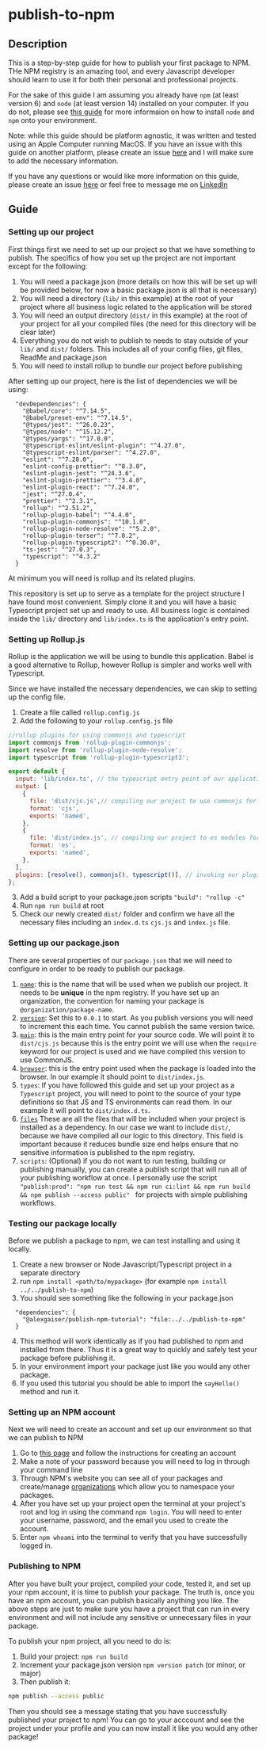 # publish-to-npm

## Description

This is a step-by-step guide for how to publish your first package to NPM.
THe NPM registry is an amazing tool, and every Javascript developer should learn to use it for both their personal and professional projects.

For the sake of this guide I am assuming you already have `npm` (at least version 6) and `node` (at least version 14) installed on your computer. If you do not, please see [this guide](https://docs.npmjs.com/downloading-and-installing-node-js-and-npm) for more informaion on how to install `node` and `npm` onto your environment. 

Note: while this guide should be platform agnostic, it was written and tested using an Apple Computer running MacOS. If you have an issue with this guide on another platform, please create an issue [here](https://github.com/AlexGaiser/publish-to-npm/issues) and I will make sure to add the necessary information.

If you have any questions or would like more information on this guide, please create an issue [here](https://github.com/AlexGaiser/publish-to-npm/issues) or feel free to message me on [LinkedIn](https://www.linkedin.com/in/alexander-gaiser/)


## Guide

### Setting up our project

First things first we need to set up our project so that we have something to publish. The specifics of how you set up the project are not important except for the following:

1. You will need a package.json (more details on how this will be set up will be provided below, for now a basic package.json is all that is necessary)
2. You will need a directory (`lib/` in this example) at the root of your project where all business logic related to the application will be stored
3. You will need an output directory (`dist/` in this example) at the root of your project for all your compiled files (the need for this directory will be clear later)
4. Everything you do not wish to publish to needs to stay outside of your `lib/` and `dist/` folders. This includes all of your config files, git files, ReadMe and package.json
5. You will need to install rollup to bundle our project before publishing

After setting up our project, here is the list of dependencies we will be using:
```
  "devDependencies": {
    "@babel/core": "^7.14.5",
    "@babel/preset-env": "^7.14.5",
    "@types/jest": "^26.0.23",
    "@types/node": "^15.12.2",
    "@types/yargs": "^17.0.0",
    "@typescript-eslint/eslint-plugin": "^4.27.0",
    "@typescript-eslint/parser": "^4.27.0",
    "eslint": "^7.28.0",
    "eslint-config-prettier": "^8.3.0",
    "eslint-plugin-jest": "^24.3.6",
    "eslint-plugin-prettier": "^3.4.0",
    "eslint-plugin-react": "^7.24.0",
    "jest": "^27.0.4",
    "prettier": "^2.3.1",
    "rollup": "^2.51.2",
    "rollup-plugin-babel": "^4.4.0",
    "rollup-plugin-commonjs": "^10.1.0",
    "rollup-plugin-node-resolve": "^5.2.0",
    "rollup-plugin-terser": "^7.0.2",
    "rollup-plugin-typescript2": "^0.30.0",
    "ts-jest": "^27.0.3",
    "typescript": "^4.3.2"
  }
```
At minimum you will need is rollup and its related plugins.

This repository is set up to serve as a template for the project structure I have found most convenient. Simply clone it and you will have a basic Typescript project set up and ready to use. All business logic is contained inside the `lib/` directory and `lib/index.ts` is the application's entry point.

### Setting up Rollup.js

Rollup is the application we will be using to bundle this application. Babel is a good alternative to Rollup, however Rollup is simpler and works well with Typescript.

Since we have installed the necessary dependencies, we can skip to setting up the config file.
1. Create a file called `rollup.config.js`
2. Add the following to your `rollup.config.js` file

```javascript
//rollup plugins for using commonjs and typescript
import commonjs from 'rollup-plugin-commonjs';
import resolve from 'rollup-plugin-node-resolve';
import typescript from 'rollup-plugin-typescript2';

export default {
  input: 'lib/index.ts', // the typescript entry point of our application 
  output: [
    {
      file: 'dist/cjs.js',// compiling our project to use commonjs for node environments
      format: 'cjs',
      exports: 'named',
    },
    {
      file: 'dist/index.js', // compiling our project to es modules for use in the browser
      format: 'es',
      exports: 'named',
    },
  ],
  plugins: [resolve(), commonjs(), typescript()], // invoking our plugins
};
```
3. Add a build script to your package.json scripts `"build": "rollup -c"`
4. Run `npm run build` at root
5. Check our newly created `dist/` folder and confirm we have all the necessary files including an `index.d.ts` `cjs.js` and `index.js` file.

### Setting up our package.json

There are several properties of our `package.json` that we will need to configure in order to be ready to publish our package.

1. [`name`](https://docs.npmjs.com/cli/v7/configuring-npm/package-json#name): this is the name that will be used when we publish our project. It needs to be **unique** in the npm registry. If you have set up an organization, the convention for naming your package is `@organization/package-name`.
2. [`version`](https://docs.npmjs.com/cli/v7/configuring-npm/package-json#version): Set this to `0.0.1` to start. As you publish versions you will need to increment this each time. You cannot publish the same version twice. 
3. [`main`](https://docs.npmjs.com/cli/v7/configuring-npm/package-json#main): this is the main entry point for your source code. We will point it to `dist/cjs.js` because this is the entry point we will use when the `require` keyword for our project is used and we have compiled this version to use CommonJS.
4. [`browser`](https://docs.npmjs.com/cli/v7/configuring-npm/package-json#browser): this is the entry point used when the package is loaded into the browser. In our example it should point to `dist/index.js`.
5. `types`: If you have followed this guide and set up your project as a `Typescript` project, you will need to point to the source of your type definitions so that JS and TS environments can read them. In our example it will point to `dist/index.d.ts`.
6. [`files`](https://docs.npmjs.com/cli/v7/configuring-npm/package-json#files) These are all the files that will be included when your project is installed as a dependency. In our case we want to include `dist/`, because we have compiled all our logic to this directory. This field is important because it reduces bundle size end helps ensure that no sensitive information is published to the npm registry.
7. `scripts`: (Optional) if you do not want to run testing, building or publishing manually, you can create a publish script that will run all of your publishing workflow at once. I personally use the script `"publish:prod": "npm run test && npm run ci:lint && npm run build && npm publish --access public" ` for projects with simple publishing workflows.

### Testing our package locally

Before we publish a package to npm, we can test installing and using it locally. 

1. Create a new browser or Node Javascript/Typescript project in a separate directory
2. run `npm install <path/to/mypackage>` (for example `npm install ../../publish-to-npm`)
3. You should see something like the following in your package.json
```
  "dependencies": {
    "@alexgaiser/publish-npm-tutorial": "file:../../publish-to-npm"
  }
```
4. This method will work identically as if you had published to npm and installed from there. Thus it is a great way to quickly and safely test your package before publishing it.
5. In your environment import your package just like you would any other package.
6. If you used this tutorial you should be able to import the `sayHello()` method and run it.

### Setting up an NPM account

Next we will need to create an account and set up our environment so that we can publish to NPM

1. Go to [this page](https://docs.npmjs.com/creating-a-new-npm-user-account) and follow the instructions for creating an account
2. Make a note of your password because you will need to log in through your command line
3. Through NPM's website you can see all of your packages and create/manage [organizations](https://docs.npmjs.com/organizations) which allow you to namespace your packages.
4. After you have set up your project open the terminal at your project's root and log in using the command `npm login`. You will need to enter your username, password, and the email you used to create the account.
5. Enter `npm whoami` into the terminal to verify that you have successfully logged in.

### Publishing to NPM

After you have built your project, compiled your code, tested it, and set up your npm account, it is time to publish your package. The truth is, once you have an npm account, you can publish basically anything you like. The above steps are just to make sure you have a project that can run in every environment and will not include any sensitive or unnecessary files in your package.

To publish your npm project, all you need to do is:
1. Build your project: `npm run build`
2. Increment your package.json version `npm version patch` (or minor, or major)
3. Then publish it:
```bash
npm publish --access public
```

Then you should see a message stating that you have successfully published your project to npm!
You can go to your acccount and see the project under your profile and you can now install it like you would any other package!


